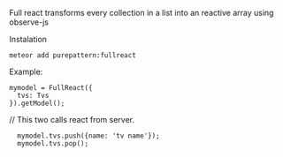 Full react transforms every collection in a list into an reactive array
using observe-js

Instalation
```  
meteor add purepattern:fullreact
```


Example:

```  
mymodel = FullReact({
  tvs: Tvs
}).getModel();
```
// This two calls react from server.

```  
  mymodel.tvs.push({name: 'tv name'});
  mymodel.tvs.pop();
```
